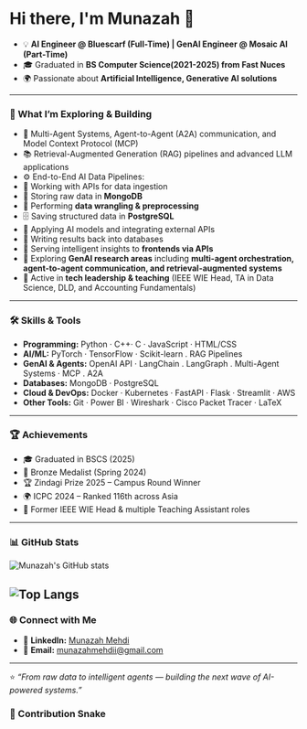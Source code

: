 # Hi there, I'm Munazah 👋  

- 💡 **AI Engineer @ Bluescarf (Full-Time) | GenAI Engineer @ Mosaic AI (Part-Time)**  
- 🎓 Graduated in **BS Computer Science(2021-2025) from Fast Nuces**  
- 🌍 Passionate about **Artificial Intelligence, Generative AI solutions**  
---

### 🌱 What I’m Exploring & Building
- 🔬 Multi-Agent Systems, Agent-to-Agent (A2A) communication, and Model Context Protocol (MCP)  
- 📚 Retrieval-Augmented Generation (RAG) pipelines and advanced LLM applications  
- ⚙️ End-to-End AI Data Pipelines:  
- 📡 Working with APIs for data ingestion  
- 📂 Storing raw data in **MongoDB**  
- 🧹 Performing **data wrangling & preprocessing**  
- 🗄️ Saving structured data in **PostgreSQL**  
- 🤖 Applying AI models and integrating external APIs  
- 🔁 Writing results back into databases  
- 🎨 Serving intelligent insights to **frontends via APIs**
- 🔬 Exploring **GenAI research areas** including **multi-agent orchestration, agent-to-agent communication, and retrieval-augmented systems**  
- 🎤 Active in **tech leadership & teaching** (IEEE WIE Head, TA in Data Science, DLD, and Accounting Fundamentals)  
---

### 🛠 Skills & Tools
- **Programming:** Python · C++· C · JavaScript · HTML/CSS  
- **AI/ML:** PyTorch · TensorFlow · Scikit-learn . RAG Pipelines
- **GenAI & Agents:** OpenAI API · LangChain . LangGraph . Multi-Agent Systems · MCP . A2A
- **Databases:** MongoDB · PostgreSQL 
- **Cloud & DevOps:** Docker · Kubernetes · FastAPI · Flask · Streamlit · AWS  
- **Other Tools:** Git · Power BI · Wireshark · Cisco Packet Tracer · LaTeX  
---

### 🏆 Achievements
- 🎓 Graduated in BSCS (2025)
- 🥉 Bronze Medalist (Spring 2024)
- 🏆 Zindagi Prize 2025 – Campus Round Winner
- 🌍 ICPC 2024 – Ranked 116th across Asia 
- 🎤 Former IEEE WIE Head & multiple Teaching Assistant roles
---

### 📊 GitHub Stats
![Munazah's GitHub stats](https://github-readme-stats.vercel.app/api?username=Munazahqa&show_icons=true&theme=radical)


![Top Langs](https://github-readme-stats.vercel.app/api/top-langs/?username=Munazahqa&layout=compact&theme=radical)
---

### 🌐 Connect with Me
- 💼 **LinkedIn:** [Munazah Mehdi](https://linkedin.com/in/munazah-mehdi)   
- 📧 **Email:** munazahmehdii@gmail.com  
---

⭐️ *“From raw data to intelligent agents — building the next wave of AI-powered systems.”*  
### 🐍 Contribution Snake

